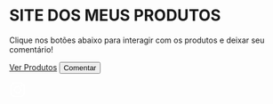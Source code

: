 <html lang="pt-BR">
<head>
<meta charset="UTF-8" />
<title>SITE DOS MEUS PRODUTOS - Comentários</title>
<style>
  @import url('https://fonts.googleapis.com/css2?family=Montserrat:wght@400;600&display=swap');

  * {
    box-sizing: border-box;
  }

  body {
    font-family: 'Montserrat', sans-serif;
    background-color: #121212;
    color: #e0e0e0;
    margin: 0;
    padding: 40px 20px;
    min-height: 100vh;
    display: flex;
    flex-direction: column;
    align-items: center;
    position: relative;
  }

  h1 {
    font-weight: 600;
    font-size: 3rem;
    margin-bottom: 15px;
    color: #fff;
    text-shadow: 0 0 12px #6a0dad;
  }

  p.subtitle {
    font-size: 1.1rem;
    margin-bottom: 40px;
    color: #bbb;
    text-align: center;
    max-width: 600px;
  }

  .btn, button {
    background-color: #6a0dad;
    color: #fff;
    border: none;
    border-radius: 30px;
    padding: 15px 40px;
    font-size: 1.15rem;
    font-weight: 600;
    cursor: pointer;
    margin: 0 10px 20px 10px;
    box-shadow: 0 6px 15px rgba(106, 13, 173, 0.7);
    transition: all 0.3s ease;
    text-decoration: none;
    display: inline-block;
  }

  .btn:hover, button:hover {
    background-color: #9300d3;
    box-shadow: 0 8px 20px rgba(147, 0, 211, 0.9);
    transform: translateY(-3px);
  }

  #comentario-form, #comentarios, #btnVerComentarios {
    width: 100%;
    max-width: 650px;
    background: #1e1e1e;
    border-radius: 20px;
    padding: 30px 35px;
    box-shadow: 0 0 30px rgba(106, 13, 173, 0.6);
    color: #ddd;
    margin-top: 30px;
  }

  #comentario-form h2, #comentarios h2 {
    margin-top: 0;
    margin-bottom: 20px;
    font-weight: 700;
    text-align: center;
    color: #d6b7ff;
    text-shadow: 0 0 8px rgba(106, 13, 173, 0.8);
  }

  textarea {
    width: 100%;
    min-height: 120px;
    padding: 18px 22px;
    border-radius: 15px;
    border: none;
    resize: vertical;
    font-size: 1rem;
    font-family: 'Montserrat', sans-serif;
    background-color: #2a2a2a;
    color: #eee;
    box-shadow: inset 0 0 10px rgba(106, 13, 173, 0.6);
    transition: background-color 0.3s, color 0.3s;
  }

  textarea::placeholder {
    color: #aa80ff;
  }

  textarea:focus {
    background-color: #3c007d;
    outline: none;
    color: #fff;
  }

  #enviar, #cancelar {
    margin-top: 20px;
    width: 48%;
    display: inline-block;
    font-weight: 700;
    box-shadow: 0 4px 12px rgba(106, 13, 173, 0.8);
  }

  #cancelar {
    background-color: #a80044;
    color: white;
    transition: background-color 0.3s ease;
  }

  #cancelar:hover {
    background-color: #cc0055;
  }

  .comentario {
    background: #292929;
    padding: 18px 25px;
    border-radius: 15px;
    margin-bottom: 15px;
    box-shadow: 0 4px 15px rgba(106, 13, 173, 0.5);
    font-size: 1rem;
    line-height: 1.5;
    color: #ddd;
    word-wrap: break-word;
    border-left: 6px solid #6a0dad;
  }

  .comentario small {
    display: block;
    font-size: 0.75rem;
    margin-bottom: 10px;
    color: #bb99ff;
    font-style: italic;
  }

  #fecharComentarios {
    background-color: #a80044;
    color: #fff;
    border: none;
    border-radius: 30px;
    padding: 12px 40px;
    font-size: 1rem;
    font-weight: 700;
    cursor: pointer;
    margin: 30px auto 0 auto;
    display: block;
    box-shadow: 0 5px 15px rgba(168, 0, 68, 0.8);
    transition: background-color 0.3s ease;
  }

  #fecharComentarios:hover {
    background-color: #cc0055;
  }

  /* Ícone Instagram fixado no canto inferior direito */
  #instagram-link {
    position: fixed;
    bottom: 25px;
    right: 25px;
    background: #6a0dad;
    border-radius: 50%;
    width: 60px;
    height: 60px;
    box-shadow: 0 0 15px rgba(106, 13, 173, 0.7);
    display: flex;
    align-items: center;
    justify-content: center;
    cursor: pointer;
    transition: background-color 0.3s ease, transform 0.3s ease;
    z-index: 1000;
  }
  #instagram-link:hover {
    background-color: #9300d3;
    transform: scale(1.1);
  }
  #instagram-link svg {
    width: 30px;
    height: 30px;
    fill: #fff;
  }

  @media (max-width: 700px) {
    body {
      padding: 30px 15px;
    }
    h1 {
      font-size: 2.2rem;
    }
    .btn, button {
      padding: 12px 30px;
      font-size: 1rem;
      margin: 8px 6px 16px 6px;
    }
    #comentario-form, #comentarios, #btnVerComentarios {
      padding: 25px;
    }
    #enviar, #cancelar {
      width: 100%;
      margin-bottom: 12px;
    }
  }
</style>
</head>
<body>

  <h1>SITE DOS MEUS PRODUTOS</h1>
  <p class="subtitle">Clique nos botões abaixo para interagir com os produtos e deixar seu comentário!</p>

  <a class="btn" href="https://dashboard.kiwify.com/products" target="_blank" rel="noopener noreferrer">Ver Produtos</a>
  <button class="btn" id="btnComentar">Comentar</button>

  <!-- Formulário de comentário -->
  <div id="comentario-form" style="display:none;">
    <h2>Deixe seu comentário:</h2>
    <textarea id="txtComentario" placeholder="Digite seu comentário aqui..."></textarea><br>
    <button id="enviar">Enviar Comentário</button>
    <button id="cancelar">Cancelar</button>
  </div>

  <!-- Botão para ver comentários -->
  <button class="btn" id="btnVerComentarios" style="display:none;">Ver Comentários</button>

  <!-- Lista de comentários -->
  <div id="comentarios" style="display:none;">
    <h2>Comentários:</h2>
    <div id="listaComentarios"></div>
    <button id="fecharComentarios">Fechar Comentários</button>
  </div>

  <!-- Ícone Instagram fixo no canto -->
  <a id="instagram-link" href="https://www.instagram.com/danioficial704?igsh=MWdod2IxNjV3b2owOA==" target="_blank" rel="noopener noreferrer" title="Instagram Danioficial704">
    <svg aria-hidden="true" focusable="false" data-prefix="fab" data-icon="instagram" class="svg-inline--fa fa-instagram fa-w-14" role="img" xmlns="http://www.w3.org/2000/svg" viewBox="0 0 448 512">
      <path d="M224.1 141c-63.6 0-114.9 51.3-114.9 114.9s51.3 114.9 114.9 114.9 114.9-51.3 114.9-114.9-51.3-114.9-114.9-114.9zm0 190.7c-41.8 0-75.8-34-75.8-75.8s34-75.8 75.8-75.8 75.8 34 75.8 75.8-34 75.8-75.8 75.8zm146.4-194.3c0 14.9-12 26.9-26.9 26.9s-26.9-12-26.9-26.9 12-26.9 26.9-26.9 26.9 12 26.9 26.9zm76.1 27.2c-1.7-35.7-9.9-67.3-36.2-93.5-26.2-26.3-57.8-34.5-93.5-36.2-37-2.1-147.8-2.1-184.8 0-35.7 1.7-67.3 9.9-93.5 36.2-26.3 26.2-34.5 57.8-36.2 93.5-2.1 37-2.1 147.8 0 184.8 1.7 35.7 9.9 67.3 36.2 93.5 26.2 26.3 57.8 34.5 93.5 36.2 37 2.1 147.8 2.1 184.8 0 35.7-1.7 67.3-9.9 93.5-36.2 26.3-26.2 34.5-57.8 36.2-93.5 2.1-37 2.1-147.8 0-184.8zm-48.1 224.5c-7.8 19.6-23 34.8-42.6 42.6-29.5 11.7-99.5 9-132.8 9s-103.4 2.6-132.8-9c-19.6-7.8-34.8-23-42.6-42.6-11.7-29.5-9-99.5-9-132.8s-2.6-103.4 9-132.8c7.8-19.6 23-34.8 42.6-42.6 29.5-11.7 99.5-9 132.8-9s103.4-2.6 132.8 9c19.6 7.8 34.8 23 42.6 42.6 11.7 29.5 9 99.5 9 132.8s2.7 103.4-9 132.8z"/>
    </svg>
  </a>

<script>
  const btnComentar = document.getElementById('btnComentar');
  const comentarioForm = document.getElementById('comentario-form');
  const btnVerComentarios = document.getElementById('btnVerComentarios');
  const comentariosDiv = document.getElementById('comentarios');
  const listaComentarios = document.getElementById('listaComentarios');
  const txtComentario = document.getElementById('txtComentario');
  const btnEnviar = document.getElementById('enviar');
  const btnCancelar = document.getElementById('cancelar');
  const btnFecharComentarios = document.getElementById('fecharComentarios');

  btnComentar.addEventListener('click', () => {
    comentarioForm.style.display = 'block';
    btnComentar.style.display = 'none';
    btnVerComentarios.style.display = 'none';
    comentariosDiv.style.display = 'none';
    txtComentario.focus();
  });

  btnCancelar.addEventListener('click', () => {
    comentarioForm.style.display = 'none';
    btnComentar.style.display = 'inline-block';
    btnVerComentarios.style.display = JSON.parse(localStorage.getItem('comentarios') || '[]').length > 0 ? 'inline-block' : 'none';
  });

  function salvarComentario(texto) {
    let comentarios = JSON.parse(localStorage.getItem('comentarios')) || [];
    comentarios.push({ texto: texto, data: new Date().toLocaleString() });
    localStorage.setItem('comentarios', JSON.stringify(comentarios));
  }

  function mostrarComentarios() {
    let comentarios = JSON.parse(localStorage.getItem('comentarios')) || [];
    if(comentarios.length === 0){
      listaComentarios.innerHTML = '<p>Nenhum comentário ainda.</p>';
    } else {
      listaComentarios.innerHTML = '';
      comentarios.forEach(c => {
        const div = document.createElement('div');
        div.className = 'comentario';
        div.innerHTML = `<small>${c.data}</small>${c.texto}`;
        listaComentarios.appendChild(div);
      });
    }
    comentariosDiv.style.display = 'block';
    btnVerComentarios.style.display = 'none';
    comentarioForm.style.display = 'none';
    btnComentar.style.display = 'inline-block';
  }

  btnEnviar.addEventListener('click', () => {
    const texto = txtComentario.value.trim();
    if(texto === '') {
      alert('Por favor, digite um comentário.');
      return;
    }
    salvarComentario(texto);
    txtComentario.value = '';
    alert('Comentário enviado!');
    btnVerComentarios.style.display = 'inline-block';
    comentarioForm.style.display = 'none';
  });

  btnVerComentarios.addEventListener('click', mostrarComentarios);

  btnFecharComentarios.addEventListener('click', () => {
    comentariosDiv.style.display = 'none';
    btnVerComentarios.style.display = 'inline-block';
    btnComentar.style.display = 'inline-block';
  });

  window.onload = () => {
    let comentarios = JSON.parse(localStorage.getItem('comentarios')) || [];
    if(comentarios.length > 0){
      btnVerComentarios.style.display = 'inline-block';
    }
  }
</script>

</body>
</html>


